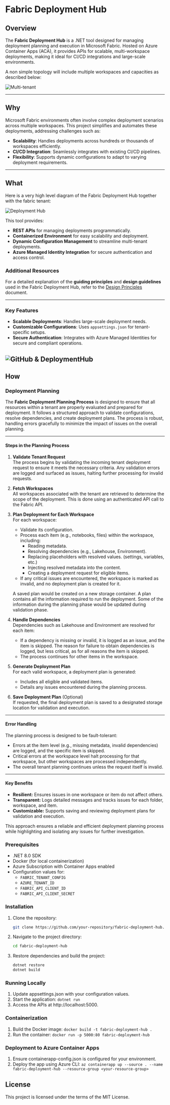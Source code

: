# Fabric Deployment Hub

## Overview

The **Fabric Deployment Hub** is a .NET tool designed for managing deployment planning and execution in Microsoft Fabric. Hosted on Azure Container Apps (ACA), it provides APIs for scalable, multi-workspace deployments, making it ideal for CI/CD integrations and large-scale environments.

A non simple topology will include multiple workspaces and capacities as described below:

![Multi-tenant](./images/fabric-multi-tenant.png)

---

## Why

Microsoft Fabric environments often involve complex deployment scenarios across multiple workspaces. This project simplifies and automates these deployments, addressing challenges such as:
- **Scalability**: Handles deployments across hundreds or thousands of workspaces efficiently.
- **CI/CD Integration**: Seamlessly integrates with existing CI/CD pipelines.
- **Flexibility**: Supports dynamic configurations to adapt to varying deployment requirements.

---

## What

Here is a very high level diagram of the Fabric Deployment Hub together with the fabric tenant:

![Deployment Hub](./images/deployment_hub_HL.png)

This tool provides:

- **REST APIs** for managing deployments programmatically.
- **Containerized Environment** for easy scalability and deployment.
- **Dynamic Configuration Management** to streamline multi-tenant deployments.
- **Azure Managed Identity Integration** for secure authentication and access control.

### Additional Resources

For a detailed explanation of the **guiding principles** and **design guidelines** used in the Fabric Deployment Hub, refer to the [Design Principles](./design-principles.md) document.

---

### Key Features

- **Scalable Deployments**: Handles large-scale deployment needs.
- **Customizable Configurations**: Uses `appsettings.json` for tenant-specific setups.
- **Secure Authentication**: Integrates with Azure Managed Identities for secure and compliant operations.

![GitHub & DeploymentHub](./images/github-deploymenthub.png)
---

## How

### Deployment Planning

The **Fabric Deployment Planning Process** is designed to ensure that all resources within a tenant are properly evaluated and prepared for deployment. It follows a structured approach to validate configurations, resolve dependencies, and create deployment plans. The process is robust, handling errors gracefully to minimize the impact of issues on the overall planning.

---

#### Steps in the Planning Process

1. **Validate Tenant Request**  
   The process begins by validating the incoming tenant deployment request to ensure it meets the necessary criteria. Any validation errors are logged and surfaced as issues, halting further processing for invalid requests.

2. **Fetch Workspaces**  
   All workspaces associated with the tenant are retrieved to determine the scope of the deployment. This is done using an authenticated API call to the Fabric API.

3. **Plan Deployment for Each Workspace**  
   For each workspace:
   - Validate its configuration.
   - Process each item (e.g., notebooks, files) within the workspace, including:
     - Reading metadata.
     - Resolving dependencies (e.g., Lakehouse, Environment).
     - Replacing placeholders with resolved values. (settings, variables, etc.)
     - Injecting resolved metadata into the content.
     - Creating a deployment request for eligible items.
   - If any critical issues are encountered, the workspace is marked as invalid, and no deployment plan is created for it.

   A saved plan would be created on a new storage container. A plan contains all the information required to run the deployment. Some of the information during the planning phase would be updated during validation phase.

4. **Handle Dependencies**  
   Dependencies such as Lakehouse and Environment are resolved for each item:
   - If a dependency is missing or invalid, it is logged as an issue, and the item is skipped. The reason for failure to obtain dependencies is logged, but less critical, as for all reasons the item is skipped.
   - The process continues for other items in the workspace.

5. **Generate Deployment Plan**  
   For each valid workspace, a deployment plan is generated:
   - Includes all eligible and validated items.
   - Details any issues encountered during the planning process.

6. **Save Deployment Plan** (Optional)  
   If requested, the final deployment plan is saved to a designated storage location for validation and execution.

---

#### Error Handling

The planning process is designed to be fault-tolerant:
- Errors at the item level (e.g., missing metadata, invalid dependencies) are logged, and the specific item is skipped.
- Critical errors at the workspace level halt processing for that workspace, but other workspaces are processed independently.
- The overall tenant planning continues unless the request itself is invalid.

---

#### Key Benefits

- **Resilient:** Ensures issues in one workspace or item do not affect others.
- **Transparent:** Logs detailed messages and tracks issues for each folder, workspace, and item.
- **Customizable:** Supports saving and reviewing deployment plans for validation and execution. 

This approach ensures a reliable and efficient deployment planning process while highlighting and isolating any issues for further investigation.

### Prerequisites

- .NET 8.0 SDK
- Docker (for local containerization)
- Azure Subscription with Container Apps enabled
- Configuration values for:
  - `FABRIC_TENANT_CONFIG`
  - `AZURE_TENANT_ID`
  - `FABRIC_API_CLIENT_ID`
  - `FABRIC_API_CLIENT_SECRET`

### Installation

1. Clone the repository:
   ```bash
   git clone https://github.com/your-repository/fabric-deployment-hub.git
2.	Navigate to the project directory:
    ```bash
    cd fabric-deployment-hub
    ```
3. Restore dependencies and build the project:
    ```bash
    dotnet restore
    dotnet build
    ```
### Running Locally

1. Update appsettings.json with your configuration values.
2. Start the application: `dotnet run`
3. Access the APIs at http://localhost:5000.

### Containerization

1. Build the Docker image: `docker build -t fabric-deployment-hub .`
2. Run the container: `docker run -p 5000:80 fabric-deployment-hub`

### Deployment to Azure Container Apps

1. Ensure containerapp-config.json is configured for your environment.
2. Deploy the app using Azure CLI: `az containerapp up --source . --name fabric-deployment-hub --resource-group <your-resource-group>`

## License

This project is licensed under the terms of the MIT License.